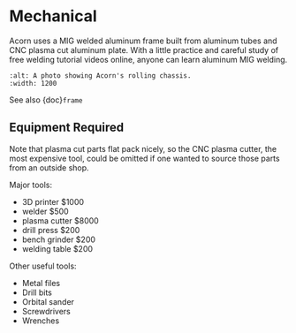 # Mechanical

Acorn uses a MIG welded aluminum frame built from aluminum tubes and CNC plasma
cut aluminum plate. With a little practice and careful study of free welding
tutorial videos online, anyone can learn aluminum MIG welding.

```{image} images/rolling_chassis.jpeg
:alt: A photo showing Acorn's rolling chassis.
:width: 1200
```

See also {doc}`frame`

## Equipment Required

Note that plasma cut parts flat pack nicely, so the CNC plasma cutter, the most
expensive tool, could be omitted if one wanted to source those parts from an
outside shop.

Major tools:

- 3D printer      \$1000
- welder           \$500
- plasma cutter   \$8000
- drill press      \$200
- bench grinder    \$200
- welding table    \$200

Other useful tools:

- Metal files
- Drill bits
- Orbital sander
- Screwdrivers
- Wrenches
